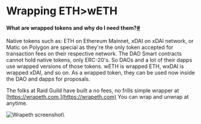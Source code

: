 # Wrapping ETH>wETH

#### What are wrapped tokens and why do I need them?[#](https://daohaus.club/docs/users/weth#what-are-wrapped-tokens-and-why-do-i-need-them)

Native tokens such as: ETH on Ethereum Mainnet, xDAI on xDAI network, or Matic on Polygon are special as they're the only token accepted for transaction fees on their respective network. The DAO Smart contracts cannot hold native tokens, only ERC-20's. So DAOs and a lot of their dapps use wrapped versions of those tokens. wETH is wrapped ETH, wxDAI is wrapped xDAI, and so on. As a wrapped token, they can be used now inside the DAO and dapps for proposals.

The folks at Raid Guild have built a no fees, no frills simple wrapper at [https://wrapeth.com.](https://wrapeth.com) You can wrap and unwrap at anytime.

![Wrapeth screenshot](https://daohaus.club/img/wrapeth.com\_\_wrap.png)\
